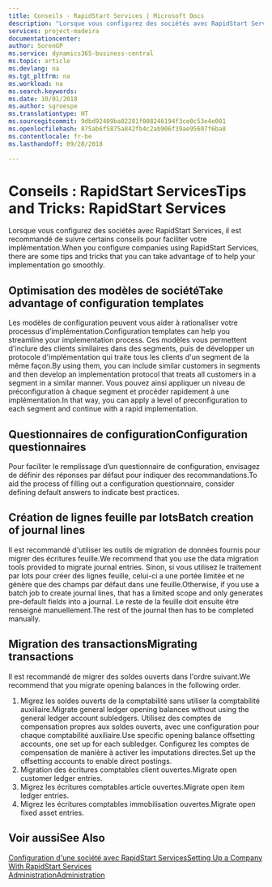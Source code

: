 ```yaml
---
title: Conseils - RapidStart Services | Microsoft Docs
description: "Lorsque vous configurez des sociétés avec RapidStart Services, il est recommandé de suivre certains conseils pour faciliter votre implémentation."
services: project-madeira
documentationcenter: 
author: SorenGP
ms.service: dynamics365-business-central
ms.topic: article
ms.devlang: na
ms.tgt_pltfrm: na
ms.workload: na
ms.search.keywords: 
ms.date: 10/01/2018
ms.author: sgroespe
ms.translationtype: HT
ms.sourcegitcommit: 9dbd92409ba02281f008246194f3ce0c53e4e001
ms.openlocfilehash: 875ab6f5875a842fb4c2ab906f39ae95607f6ba8
ms.contentlocale: fr-be
ms.lasthandoff: 09/28/2018

---
```

# <a name="tips-and-tricks-rapidstart-services"></a><span data-ttu-id="114ea-103">Conseils : RapidStart Services</span><span class="sxs-lookup"><span data-stu-id="114ea-103">Tips and Tricks: RapidStart Services</span></span>
<span data-ttu-id="114ea-104">Lorsque vous configurez des sociétés avec RapidStart Services, il est recommandé de suivre certains conseils pour faciliter votre implémentation.</span><span class="sxs-lookup"><span data-stu-id="114ea-104">When you configure companies using RapidStart Services, there are some tips and tricks that you can take advantage of to help your implementation go smoothly.</span></span>  

## <a name="take-advantage-of-configuration-templates"></a><span data-ttu-id="114ea-105">Optimisation des modèles de société</span><span class="sxs-lookup"><span data-stu-id="114ea-105">Take advantage of configuration templates</span></span>  
<span data-ttu-id="114ea-106">Les modèles de configuration peuvent vous aider à rationaliser votre processus d’implémentation.</span><span class="sxs-lookup"><span data-stu-id="114ea-106">Configuration templates can help you streamline your implementation process.</span></span> <span data-ttu-id="114ea-107">Ces modèles vous permettent d'inclure des clients similaires dans des segments, puis de développer un protocole d'implémentation qui traite tous les clients d'un segment de la même façon.</span><span class="sxs-lookup"><span data-stu-id="114ea-107">By using them, you can include similar customers in segments and then develop an implementation protocol that treats all customers in a segment in a similar manner.</span></span> <span data-ttu-id="114ea-108">Vous pouvez ainsi appliquer un niveau de préconfiguration à chaque segment et procéder rapidement à une implémentation.</span><span class="sxs-lookup"><span data-stu-id="114ea-108">In that way, you can apply a level of preconfiguration to each segment and continue with a rapid implementation.</span></span>  

## <a name="configuration-questionnaires"></a><span data-ttu-id="114ea-109">Questionnaires de configuration</span><span class="sxs-lookup"><span data-stu-id="114ea-109">Configuration questionnaires</span></span>  
<span data-ttu-id="114ea-110">Pour faciliter le remplissage d’un questionnaire de configuration, envisagez de définir des réponses par défaut pour indiquer des recommandations.</span><span class="sxs-lookup"><span data-stu-id="114ea-110">To aid the process of filling out a configuration questionnaire, consider defining default answers to indicate best practices.</span></span>  

## <a name="batch-creation-of-journal-lines"></a><span data-ttu-id="114ea-111">Création de lignes feuille par lots</span><span class="sxs-lookup"><span data-stu-id="114ea-111">Batch creation of journal lines</span></span>  
<span data-ttu-id="114ea-112">Il est recommandé d'utiliser les outils de migration de données fournis pour migrer des écritures feuille.</span><span class="sxs-lookup"><span data-stu-id="114ea-112">We recommend that you use the data migration tools provided to migrate journal entries.</span></span> <span data-ttu-id="114ea-113">Sinon, si vous utilisez le traitement par lots pour créer des lignes feuille, celui-ci a une portée limitée et ne génère que des champs par défaut dans une feuille.</span><span class="sxs-lookup"><span data-stu-id="114ea-113">Otherwise, if you use a batch job to create journal lines, that has a limited scope and only generates pre-default fields into a journal.</span></span> <span data-ttu-id="114ea-114">Le reste de la feuille doit ensuite être renseigné manuellement.</span><span class="sxs-lookup"><span data-stu-id="114ea-114">The rest of the journal then has to be completed manually.</span></span>  

## <a name="migrating-transactions"></a><span data-ttu-id="114ea-115">Migration des transactions</span><span class="sxs-lookup"><span data-stu-id="114ea-115">Migrating transactions</span></span>  
<span data-ttu-id="114ea-116">Il est recommandé de migrer des soldes ouverts dans l'ordre suivant.</span><span class="sxs-lookup"><span data-stu-id="114ea-116">We recommend that you migrate opening balances in the following order.</span></span>  

1.  <span data-ttu-id="114ea-117">Migrez les soldes ouverts de la comptabilité sans utiliser la comptabilité auxiliaire.</span><span class="sxs-lookup"><span data-stu-id="114ea-117">Migrate general ledger opening balances without using the general ledger account subledgers.</span></span> <span data-ttu-id="114ea-118">Utilisez des comptes de compensation propres aux soldes ouverts, avec une configuration pour chaque comptabilité auxiliaire.</span><span class="sxs-lookup"><span data-stu-id="114ea-118">Use specific opening balance offsetting accounts, one set up for each subledger.</span></span> <span data-ttu-id="114ea-119">Configurez les comptes de compensation de manière à activer les imputations directes.</span><span class="sxs-lookup"><span data-stu-id="114ea-119">Set up the offsetting accounts to enable direct postings.</span></span>  
2.  <span data-ttu-id="114ea-120">Migration des écritures comptables client ouvertes.</span><span class="sxs-lookup"><span data-stu-id="114ea-120">Migrate open customer ledger entries.</span></span>  
3.  <span data-ttu-id="114ea-121">Migrez les écritures comptables article ouvertes.</span><span class="sxs-lookup"><span data-stu-id="114ea-121">Migrate open item ledger entries.</span></span>  
4.  <span data-ttu-id="114ea-122">Migrez les écritures comptables immobilisation ouvertes.</span><span class="sxs-lookup"><span data-stu-id="114ea-122">Migrate open fixed asset entries.</span></span>  

## <a name="see-also"></a><span data-ttu-id="114ea-123">Voir aussi</span><span class="sxs-lookup"><span data-stu-id="114ea-123">See Also</span></span>  
[<span data-ttu-id="114ea-124">Configuration d'une société avec RapidStart Services</span><span class="sxs-lookup"><span data-stu-id="114ea-124">Setting Up a Company With RapidStart Services</span></span>](admin-set-up-a-company-with-rapidstart.md)  
[<span data-ttu-id="114ea-125">Administration</span><span class="sxs-lookup"><span data-stu-id="114ea-125">Administration</span></span>](admin-setup-and-administration.md)

